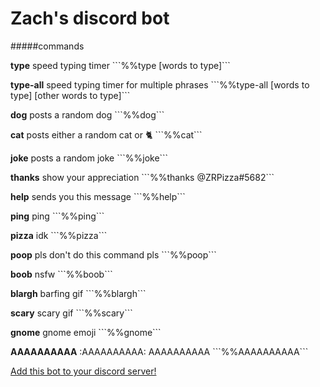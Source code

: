 # Zach's discord bot

#####commands

__type__
speed typing timer \`\`\`%%type <seconds> [words to type]\`\`\`

__type-all__
speed typing timer for multiple phrases \`\`\`%%type-all
<seconds> [words to type]
<seconds> [other words to type]\`\`\`

__dog__
posts a random dog \`\`\`%%dog\`\`\`

__cat__
posts either a random cat or :cat2: \`\`\`%%cat\`\`\`

__joke__
posts a random joke \`\`\`%%joke\`\`\`

__thanks__
show your appreciation \`\`\`%%thanks @ZRPizza#5682\`\`\`

__help__
sends you this message \`\`\`%%help\`\`\`

__ping__
ping \`\`\`%%ping\`\`\`

__pizza__
idk \`\`\`%%pizza\`\`\`

__poop__
pls don't do this command pls \`\`\`%%poop\`\`\`

__boob__
nsfw \`\`\`%%boob\`\`\`

__blargh__
barfing gif \`\`\`%%blargh\`\`\`

__scary__
scary gif \`\`\`%%scary\`\`\`

__gnome__
gnome emoji \`\`\`%%gnome\`\`\`

__AAAAAAAAAA__
:AAAAAAAAAA: AAAAAAAAAA \`\`\`%%AAAAAAAAAA\`\`\`

[Add this bot to your discord server!](https://discordapp.com/oauth2/authorize?client_id=440610325083979786&scope=bot)
